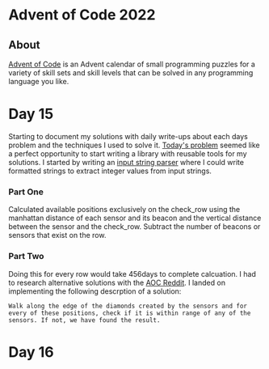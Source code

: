 # Advent of Code 2022

## About
[Advent of Code](https://adventofcode.com/) is an Advent calendar of small programming puzzles for a variety of skill sets and skill levels that can be solved in any programming language you like.

# Day 15
Starting to document my solutions with daily write-ups about each days problem and the techniques I used to solve it. [Today's problem](https://adventofcode.com/2022/day/15) seemed like a perfect opportunity to start writing a library with reusable tools for my solutions. I started by writing an [input string parser](./Tools.rb) where I could write formatted strings to extract integer values from input strings.

### Part One
Calculated available positions exclusively on the check_row using the manhattan distance of each sensor and its beacon and the vertical distance between the sensor and the check_row. Subtract the number of beacons or sensors that exist on the row. 

### Part Two
Doing this for every row would take 456days to complete calcuation. I had to research alternative solutions with the [AOC Reddit](https://www.reddit.com/r/adventofcode/). I landed on implementing the following descrption of a solution: 
```
Walk along the edge of the diamonds created by the sensors and for every of these positions, check if it is within range of any of the sensors. If not, we have found the result.
```

# Day 16
